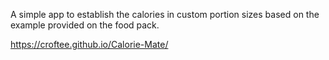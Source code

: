 A simple app to establish the calories in custom portion sizes based on the example provided on the food pack.

https://croftee.github.io/Calorie-Mate/
